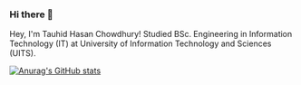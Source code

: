 ### Hi there 👋
Hey, I'm Tauhid Hasan Chowdhury! Studied BSc. Engineering  in Information Technology (IT) at University of Information Technology and Sciences (UITS).

[![Anurag's GitHub stats](https://github-readme-stats.vercel.app/api?username=Tauhid9)](https://github.com/anuraghazra/github-readme-stats)
